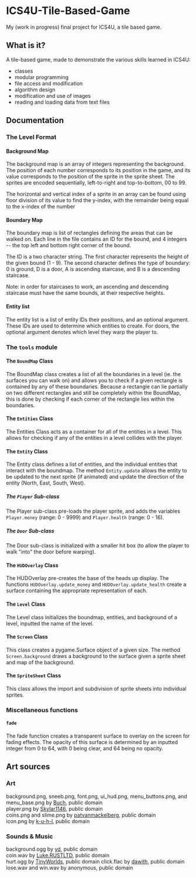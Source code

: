 # ICS4U-Tile-Based-Game

My (work in progress) final project for ICS4U, a tile based game.

## What is it?
A tile-based game, made to demonstrate the various skills learned in ICS4U:

 * classes
 * modular programming
 * file access and modification
 * algorithm design
 * modification and use of images
 * reading and loading data from text files

## Documentation
### The Level Format
#### Background Map
The background map is an array of integers representing the background. The position of each number corresponds to its
position in the game, and its value corresponds to the position of the sprite in the sprite sheet. The sprites are
encoded sequentially, left-to-right and top-to-bottom, 00 to 99.

The horizontal and vertical index of a sprite in an array can be found using floor division of its value to find the
y-index, with the remainder being equal to the x-index of the number

#### Boundary Map
The boundary map is list of rectangles defining the areas that can be walked on. Each line in the file contains an ID
for the bound, and 4 integers -- the top left and bottom right corner of the bound.

The ID is a two character string. The first character represents the height of the given bound (1 - 9). The second
character defines the type of boundary: 0 is ground, D is a door, A is ascending staircase, and B is a descending
staircase.

Note: in order for staircases to work, an ascending and descending staircase must have the same bounds, at their
respective heights.

#### Entity list
The entity list is a list of entity IDs their positions, and an optional argument. These IDs are used to determine which
entities to create. For doors, the optional argument denotes which level they warp the player to.

### The `tools` module
#### The `BoundMap` Class
The BoundMap class creates a list of all the boundaries in a level (ie. the surfaces you can walk on) and allows you to check if
a given rectangle is contained by any of these boundaries. Because a rectangle can lie partially on two different
rectangles and still be completely within the BoundMap, this is done by checking if each corner of the rectangle lies
within the boundaries.

#### The `Entities` Class
The Entities Class acts as a container for all of the entities in a level. This allows for checking if any of the
entities in a level collides with the player.

#### The `Entity` Class
The Entity class defines a list of entities, and the individual entities that interact with the boundmap. The method
`Entity.update` allows the entity to be updated to the next sprite (if animated) and update the direction of the entity
(North, East, South, West).

##### The `Player` Sub-class
The Player sub-class pre-loads the player sprite, and adds the variables `Player.money` (range: 0 - 9999) and `Player.health`
(range: 0 - 16).

##### The `Door` Sub-class
The Door sub-class is initialized with a smaller hit box (to allow the player to walk "into" the door before warping).

#### The `HUDOverlay` Class
The HUDOverlay pre-creates the base of the heads up display. The functions `HUDOverlay.update_money` and
`HUDOverlay.update_health` create a surface containing the appropriate representation of each.

#### The `Level` Class
The Level class initializes the boundmap, entities, and background of a level, inputted the name of the level.

#### The `Screen` Class
This class creates a pygame.Surface object of a given size. The method `Screen.background` draws a background to the
surface given a sprite sheet and map of the background.

#### The `SpriteSheet` Class
This class allows the import and subdivision of sprite sheets into individual sprites.

### Miscellaneous functions
#### `fade`
The fade function creates a transparent surface to overlay on the screen for fading effects. The opacity of this surface
is determined by an inputted integer from 0 to 64, with 0 being clear, and 64 being no opacity.

## Art sources
### Art
background.png, sneeb.png, font.png, ui_hud.png, menu_buttons.png, and
menu_base.png by [Buch](http://opengameart.org/users/buch), public domain  
player.png by [Skylar1146](http://opengameart.org/users/Skylar1146), public domain  
coins.png and slime.png by [patvanmackelberg](https://twitter.com/helplessisland), public domain  
icon.png by [k-u-h-l](https://github.com/k-u-h-l), public domain  

### Sounds & Music
background.ogg by [yd](http://opengameart.org/users/yd), public domain  
coin.wav by [Luke.RUSTLTD](http://opengameart.org/users/lukerustltd), public domain  
hurt.ogg by [TinyWorlds](http://tinyworlds.com), public domain
click.flac by [dawith](http://opengameart.org/users/dawith), public domain
lose.wav and win.wav by anonymous, public domain
